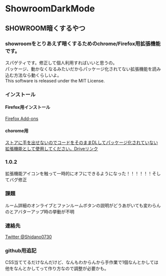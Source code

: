 # ShowroomDarkMode
## SHOWROOM暗くするやつ  
### showroomをとりあえず暗くするためのchrome/Firefox用拡張機能です。  
スパゲティです。修正して個人利用すればいいと思うの。  
パッケージ、動かなくなるみたいだからパッケージ化されてない拡張機能を読み込む方法なら動くらしいよ。  
This software is released under the MIT License.  
### インストール  
#### Firefox用インストール  
[Firefox Add-ons](https://addons.mozilla.org/ja/firefox/addon/showroomdarkmode/)  
#### chorome用  
[ストアに手を出せないのでコードをそのままDLしてパッケージ化されていない拡張機能として使用してください。Driveリンク](https://drive.google.com/drive/folders/1esKNcap8jtqoPlBgR6kc44oUAhYwpdNX?usp=sharing)  
### 1.0.2  
拡張機能アイコンを触って一時的にオフにできるようになった！！！！！！そしてバグ修正  
### 課題
ルーム詳細のオンライブとファンルームボタンの説明がどうあがいても変わらんのとアバターアップ時の挙動が不明
### 連絡先
[Twitter @Shidano0730](https://twitter.com/Shidano0730)

### github用追記
CSS当ててるだけなんだけど、なんもわからんから手作業で1個なんとかしては他をなんとかしてって作り方なので調整が必要かも。
